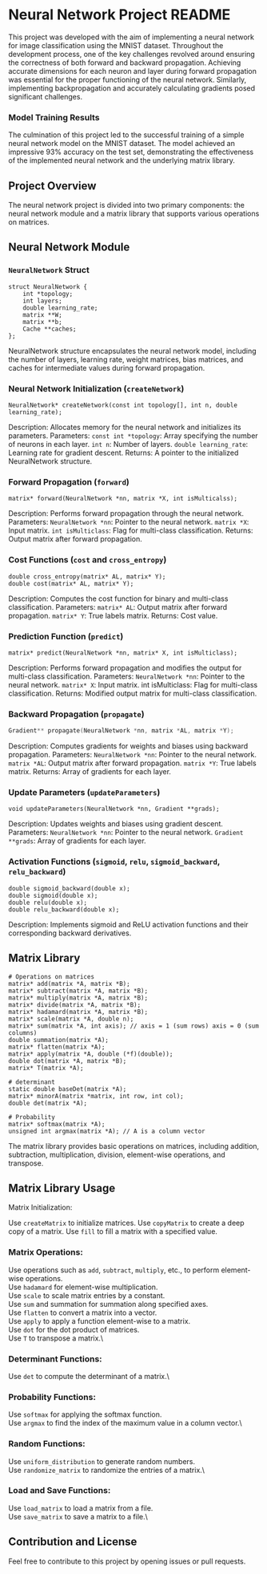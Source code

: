 # Neural Network Project README

This project was developed with the aim of implementing a neural network for image classification using the MNIST dataset. Throughout the development process, one of the key challenges revolved around ensuring the correctness of both forward and backward propagation. Achieving accurate dimensions for each neuron and layer during forward propagation was essential for the proper functioning of the neural network. Similarly, implementing backpropagation and accurately calculating gradients posed significant challenges.

### Model Training Results

The culmination of this project led to the successful training of a simple neural network model on the MNIST dataset. The model achieved an impressive 93% accuracy on the test set, demonstrating the effectiveness of the implemented neural network and the underlying matrix library.

## Project Overview

The neural network project is divided into two primary components: the neural network module and a matrix library that supports various operations on matrices.

## Neural Network Module

### `NeuralNetwork` Struct

```c_cpp
struct NeuralNetwork {
	int *topology;
	int layers;
	double learning_rate;
	matrix **W;
	matrix **b;
	Cache **caches;
};
```

NeuralNetwork structure encapsulates the neural network model, including the number of layers, learning rate, weight matrices, bias matrices, and caches for intermediate values during forward propagation.

### Neural Network Initialization (`createNetwork`)

```c_cpp
NeuralNetwork* createNetwork(const int topology[], int n, double learning_rate);
```

Description: Allocates memory for the neural network and initializes its parameters.
Parameters:
`const int *topology`: Array specifying the number of neurons in each layer.
`int n`: Number of layers.
`double learning_rate`: Learning rate for gradient descent.
Returns: A pointer to the initialized NeuralNetwork structure.

### Forward Propagation (`forward`)

```c_cpp
matrix* forward(NeuralNetwork *nn, matrix *X, int isMulticalss);
```

Description: Performs forward propagation through the neural network.
Parameters:
`NeuralNetwork *nn`: Pointer to the neural network.
`matrix *X`: Input matrix.
`int isMulticlass`: Flag for multi-class classification.
Returns: Output matrix after forward propagation.

### Cost Functions (`cost` and `cross_entropy`)

```c_cpp
double cross_entropy(matrix* AL, matrix* Y);
double cost(matrix* AL, matrix* Y);
```

Description: Computes the cost function for binary and multi-class classification.
Parameters:
`matrix* AL`: Output matrix after forward propagation.
`matrix* Y`: True labels matrix.
Returns: Cost value.

### Prediction Function (`predict`)

```c_cpp
matrix* predict(NeuralNetwork *nn, matrix* X, int isMulticlass);
```

Description: Performs forward propagation and modifies the output for multi-class classification.
Parameters:
`NeuralNetwork *nn`: Pointer to the neural network.
`matrix* X`: Input matrix.
int isMulticlass: Flag for multi-class classification.
Returns: Modified output matrix for multi-class classification.

### Backward Propagation (`propagate`)

```c
Gradient** propagate(NeuralNetwork *nn, matrix *AL, matrix *Y);
```

Description: Computes gradients for weights and biases using backward propagation.
Parameters:
`NeuralNetwork *nn`: Pointer to the neural network.
`matrix *AL`: Output matrix after forward propagation.
`matrix *Y`: True labels matrix.
Returns: Array of gradients for each layer.

### Update Parameters (`updateParameters`)

```c_cpp
void updateParameters(NeuralNetwork *nn, Gradient **grads);

```

Description: Updates weights and biases using gradient descent.
Parameters:
`NeuralNetwork *nn`: Pointer to the neural network.
`Gradient **grads`: Array of gradients for each layer.

### Activation Functions (`sigmoid`, `relu`, `sigmoid_backward`, `relu_backward`)

```c_cpp
double sigmoid_backward(double x);
double sigmoid(double x);
double relu(double x);
double relu_backward(double x);

```

Description: Implements sigmoid and ReLU activation functions and their corresponding backward derivatives.

## Matrix Library

```c_cpp
# Operations on matrices
matrix* add(matrix *A, matrix *B);
matrix* subtract(matrix *A, matrix *B);
matrix* multiply(matrix *A, matrix *B);
matrix* divide(matrix *A, matrix *B);
matrix* hadamard(matrix *A, matrix *B);
matrix* scale(matrix *A, double n);
matrix* sum(matrix *A, int axis); // axis = 1 (sum rows) axis = 0 (sum columns)
double summation(matrix *A);
matrix* flatten(matrix *A);
matrix* apply(matrix *A, double (*f)(double));
double dot(matrix *A, matrix *B);
matrix* T(matrix *A);

# determinant
static double baseDet(matrix *A);
matrix* minorA(matrix *matrix, int row, int col);
double det(matrix *A);

# Probability
matrix* softmax(matrix *A);
unsigned int argmax(matrix *A); // A is a column vector

```

The matrix library provides basic operations on matrices, including addition, subtraction, multiplication, division, element-wise operations, and transpose.

## Matrix Library Usage

Matrix Initialization:

Use `createMatrix` to initialize matrices.
Use `copyMatrix` to create a deep copy of a matrix.
Use `fill` to fill a matrix with a specified value.

### Matrix Operations:

Use operations such as `add`, `subtract`, `multiply`, etc., to perform element-wise operations.\
Use `hadamard` for element-wise multiplication.\
Use `scale` to scale matrix entries by a constant.\
Use `sum` and summation for summation along specified axes.\
Use `flatten` to convert a matrix into a vector.\
Use `apply` to apply a function element-wise to a matrix.\
Use `dot` for the dot product of matrices.\
Use `T` to transpose a matrix.\

### Determinant Functions:

Use `det` to compute the determinant of a matrix.\

### Probability Functions:

Use `softmax` for applying the softmax function.\
Use `argmax` to find the index of the maximum value in a column vector.\

### Random Functions:

Use `uniform_distribution` to generate random numbers.\
Use `randomize_matrix` to randomize the entries of a matrix.\

### Load and Save Functions:

Use `load_matrix` to load a matrix from a file.\
Use `save_matrix` to save a matrix to a file.\

## Contribution and License

Feel free to contribute to this project by opening issues or pull requests.
